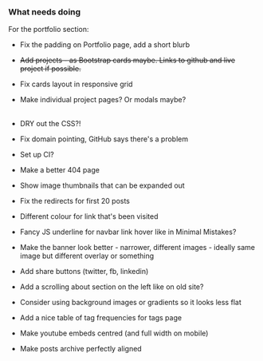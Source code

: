 ### What needs doing
For the portfolio section:
* Fix the padding on Portfolio page, add a short blurb
* ~~Add projects - as Bootstrap cards maybe. Links to github and live project if possible.~~
* Fix cards layout in responsive grid
* Make individual project pages? Or modals maybe?
<br/><br/>
  
* DRY out the CSS?!
* Fix domain pointing, GitHub says there's a problem
* Set up CI?
* Make a better 404 page
* Show image thumbnails that can be expanded out
* Fix the redirects for first 20 posts
* Different colour for link that's been visited
* Fancy JS underline for navbar link hover like in Minimal Mistakes?
* Make the banner look better - narrower, different images - ideally same image but different overlay or something
* Add share buttons (twitter, fb, linkedin)
* Add a scrolling about section on the left like on old site?
* Consider using background images or gradients so it looks less flat
* Add a nice table of tag frequencies for tags page
* Make youtube embeds centred (and full width on mobile)
* Make posts archive perfectly aligned
